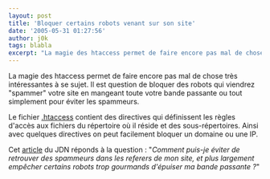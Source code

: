 ```yaml
---
layout: post
title: 'Bloquer certains robots venant sur son site'
date: '2005-05-31 01:27:56'
author: j0k
tags: blabla
excerpt: "La magie des htaccess permet de faire encore pas mal de chose très intéressantes à se sujet.     \nIl est question de bloquer des robots qui viendrez \"spammer\" votre site en mangeant toute votre bande passante ou tout simplement pour éviter les spammeurs.  \n  \nLe fichier [.htaccess](http://www.dicodunet.com/definitions/commenter-351.htm)      …"
---
```


La magie des htaccess permet de faire encore pas mal de chose très intéressantes à se sujet.
Il est question de bloquer des robots qui viendrez "spammer" votre site en mangeant toute votre bande passante ou tout simplement pour éviter les spammeurs.

Le fichier [.htaccess](http://www.dicodunet.com/definitions/commenter-351.htm) contient des directives qui définissent les règles d'accès aux fichiers du répertoire où il réside et des sous-répertoires. Ainsi avec quelques directives on peut facilement bloquer un domaine ou une IP.

Cet [article](http://developpeur.journaldunet.com/tutoriel/out/050530-htaccess-referer-spam.shtml) du JDN réponds à la question : "*Comment puis-je éviter de retrouver des spammeurs dans les referers de mon site, et plus largement empêcher certains robots trop gourmands d'épuiser ma bande passante ?*"

